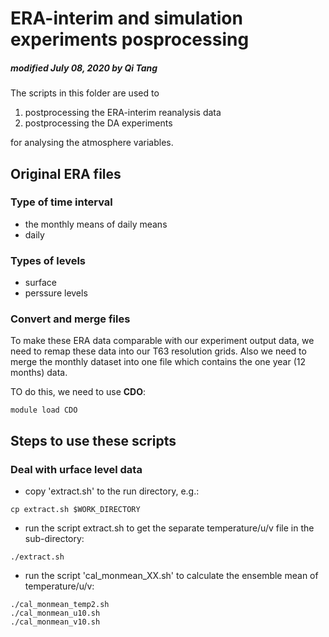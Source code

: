 # ERA-interim and simulation experiments posprocessing

##### modified July 08, 2020 by Qi Tang

The scripts in this folder are used to
 
 1) postprocessing the ERA-interim reanalysis data
 2) postprocessing the DA experiments

for analysing the atmosphere variables.
 
## Original ERA files

### Type of time interval

* the monthly means of daily means
* daily

### Types of levels

* surface
* perssure levels

### Convert and merge files

To make these ERA data comparable with our experiment output data, we need to remap these data into our T63 resolution grids. Also we need to merge the monthly dataset into one file which contains the one year (12 months) data.

TO do this, we need to use **CDO**:

```
module load CDO
```  


## Steps to use these scripts

### Deal with urface level data

* copy 'extract.sh' to the run directory, e.g.:

```
cp extract.sh $WORK_DIRECTORY
```
* run the script extract.sh to get the separate temperature/u/v file in the sub-directory:

```
./extract.sh
```

* run the script 'cal_monmean_XX.sh' to calculate the ensemble mean of temperature/u/v:

```
./cal_monmean_temp2.sh
./cal_monmean_u10.sh
./cal_monmean_v10.sh
```

